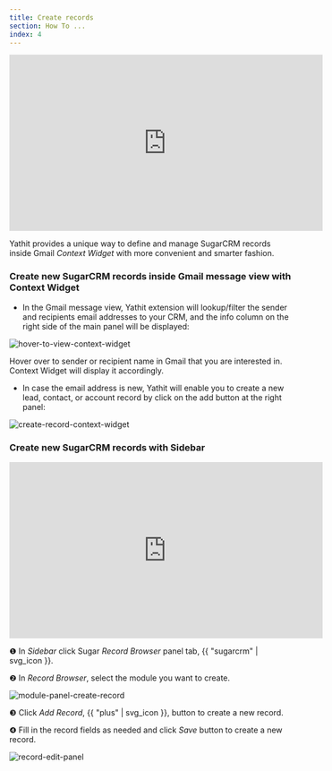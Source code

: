 ```yaml
---
title: Create records
section: How To ...
index: 4
---
```



<iframe width="560" height="315" src="https://www.youtube.com/embed/byJT5n154xg?list=PL0ZVs2MTcLP82s0qTsQ3RTZXad_dZCSbU" frameborder="0" allowfullscreen></iframe>

Yathit provides a unique way to define and manage SugarCRM records inside Gmail _Context Widget_ with more convenient and smarter fashion.

### Create new SugarCRM records inside Gmail message view with Context Widget

* In the Gmail message view, Yathit extension will lookup/filter the sender and recipients email addresses to your CRM, and the info column on the right side of the main panel will be displayed:

![hover-to-view-context-widget](https://yathit-assets.storage.googleapis.com/screenshot/hover-to-view-context-widget.png)

Hover over to sender or recipient name in Gmail that you are interested in. Context Widget will display it accordingly. 

* In case the email address is new, Yathit will enable you to create a new lead, contact, or account record by click on the add button at the right panel:

![create-record-context-widget](https://yathit-assets.storage.googleapis.com/screenshot/create-record-context-widget.png)

### Create new SugarCRM records with Sidebar

<iframe width="560" height="315" src="https://www.youtube.com/embed/nE09-8xddHU?list=PL0ZVs2MTcLP82s0qTsQ3RTZXad_dZCSbU" frameborder="0" allowfullscreen></iframe>

❶ In _Sidebar_ click Sugar _Record Browser_ panel tab, {{ "sugarcrm" | svg_icon }}.

❷ In _Record Browser_, select the module you want to create. 

![module-panel-create-record](https://yathit-assets.storage.googleapis.com/screenshot/module-panel-create-record.png )

❸ Click _Add Record_, {{ "plus" | svg_icon }}, button to create a new record.

❹ Fill in the record fields as needed and click _Save_ button to create a new record.

![record-edit-panel](https://yathit-assets.storage.googleapis.com/screenshot/record-edit-panel.png )



